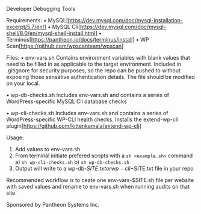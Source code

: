
Developer Debugging Tools


Requirements:
• MySQL[https://dev.mysql.com/doc/mysql-installation-excerpt/5.7/en/]
• MySQL Cli[https://dev.mysql.com/doc/mysql-shell/8.0/en/mysql-shell-install.html]
• Terminus[https://pantheon.io/docs/terminus/install]
• WP Scan[https://github.com/wpscanteam/wpscan]

Files:
• env-vars.sh 
    Contains environment variables with blank values that need to be filled in as applicable to the target environment. 
    Included in .gitignore for security purposes, so the repo can be pushed to without exposing those sensative authentication details. 
    The file should be modified on your local.

• wp-db-checks.sh
    Includes env-vars.sh and contains a series of WordPress-specific MySQL Cli database checks

• wp-cli-checks.sh
    Includes env-vars.sh and contains a series of WordPress-specific WP-CLI health checks. Installs the extend-wp-cli plugin[https://github.com/kittenkamala/extend-wp-cli]

Usage:
1. Add values to env-vars.sh
2. From terminal initiate prefered scripts with a `sh <example.sh>` command
    a) `sh wp-cli-checks.sh`
    b) `sh wp-db-checks.sh`
3. Output will write to a wp-db-$SITE.txt or wp-cli-$SITE.txt file in your repo

Recommended workflow is to ceate one env-vars-$SITE.sh file per website with saved values and rename to env-vars.sh when running audits on that site.

Sponsored by Pantheon Systems Inc.